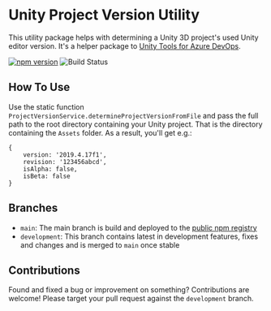 # Unity Project Version Utility

This utility package helps with determining a Unity 3D project's used Unity editor version.
It's a helper package to [Unity Tools for Azure DevOps](https://github.com/Dinomite-Studios/unity-azure-pipelines-tasks).

[![npm version](https://badge.fury.io/js/%40dinomite-studios%2Funity-project-version.svg)](https://badge.fury.io/js/%40dinomite-studios%2Funity-project-version)
![Build Status](https://dev.azure.com/dinomite/Unity%20Tools%20for%20Azure%20DevOps/_apis/build/status/unity-project-version-ci-cd?branchName=main)

## How To Use

Use the static function `ProjectVersionService.determineProjectVersionFromFile` and pass the full path to the root directory containing
your Unity project. That is the directory containing the `Assets` folder. As a result, you'll get e.g.:

```
{
    version: '2019.4.17f1',
    revision: '123456abcd',
    isAlpha: false,
    isBeta: false
}
```

## Branches

- `main`: The main branch is build and deployed to the [public npm registry](https://www.npmjs.com/package/@dinomite-studios/unity-project-version)
- `development`: This branch contains latest in development features, fixes and changes and is merged to `main` once stable

## Contributions

Found and fixed a bug or improvement on something? Contributions are welcome! Please target your pull request
against the `development` branch.
